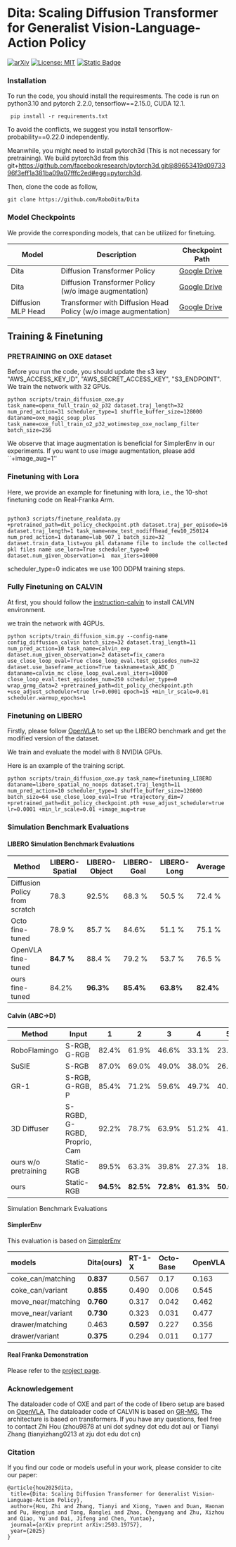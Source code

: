 # Dita: Scaling Diffusion Transformer for Generalist Vision-Language-Action Policy

[![arXiv](https://img.shields.io/badge/arXiv-2503.19757-df2a2a.svg)](http://arxiv.org/abs/2503.19757) 
[![License: MIT](https://img.shields.io/badge/License-MIT-yellow.svg)](https://opensource.org/licenses/MIT)
[![Static Badge](https://img.shields.io/badge/Project-Page-a)](https://RoboDita.github.io/)


### Installation

To run the code, you should install the requiresments. The code is run on python3.10 and pytorch 2.2.0, tensorflow==2.15.0, CUDA 12.1. 

```
 pip install -r requirements.txt
```

To avoid the conflicts, we suggest you install tensorflow-probability==0.22.0 independently.

Meanwhile, you might need to install pytorch3d (This is not necessary for pretraining). We build pytorch3d from this  git+https://github.com/facebookresearch/pytorch3d.git@89653419d0973396f3eff1a381ba09a07fffc2ed#egg=pytorch3d.

Then, clone the code as follow,

```
git clone https://github.com/RoboDita/Dita
```


### Model Checkpoints

We provide the corresponding models, that can be utilized for finetuing.



| Model        |Description                                                                                                 | Checkpoint Path                                |
| ------------ | ----------------------------------------------------------------------------------------------------------- | ---------------------------------------------- |
| Dita    |  Diffusion Transformer Policy | [Google Drive](https://drive.google.com/file/d/1jaaoT0QGX4xwdzvTr_ki8OJ9-XkNOvub/view?usp=sharing)      |
| Dita    |  Diffusion Transformer Policy (w/o image augmentation) | [Google Drive](https://drive.google.com/file/d/1qpyDYsMrUISve9koP-4_BCSEFgthn70P/view?usp=sharing)      |
| Diffusion MLP Head | Transformer with Diffusion Head Policy (w/o image augmentation)  | [Google Drive](https://drive.google.com/file/d/1vdWLre4v_MlNEEII6Z97VLGH-3yxmr1O/view?usp=sharing) |

## Training & Finetuning

### PRETRAINING on OXE dataset

Before you run the code, you should update the s3 key "AWS_ACCESS_KEY_ID", "AWS_SECRET_ACCESS_KEY", "S3_ENDPOINT". We train the network with 32 GPUs. 


```
python scripts/train_diffusion_oxe.py task_name=openx_full_train_o2_p32 dataset.traj_length=32 num_pred_action=31 scheduler_type=1 shuffle_buffer_size=128000 dataname=oxe_magic_soup_plus task_name=oxe_full_train_o2_p32_wotimestep_oxe_noclamp_filter batch_size=256 
```

We observe that image augmentation is beneficial for SimplerEnv in our experiments. If you want to use image augmentation, please add ``+image_aug=1''

### Finetuning with Lora

Here, we provide an example for finetuning with lora, i.e., the 10-shot finetuning code on Real-Franka Arm.

```

python3 scripts/finetune_realdata.py +pretrained_path=dit_policy_checkpoint.pth dataset.traj_per_episode=16 dataset.traj_length=1 task_name=new_test_nodiffhead_few10_250124 num_pred_action=1 dataname=lab_907_1 batch_size=32 dataset.train_data_list=you pkl dataname file to include the collected pkl files name use_lora=True scheduler_type=0 dataset.num_given_observation=1  max_iters=10000
```

scheduler_type=0 indicates we use 100 DDPM training steps.

### Fully Finetuning on CALVIN

At first, you should follow the [instruction-calvin](https://github.com/mees/calvin) to install CALVIN environment.

we train the network with 4GPUs.

```
python scripts/train_diffusion_sim.py --config-name config_diffusion_calvin batch_size=32 dataset.traj_length=11 num_pred_action=10 task_name=calvin_exp dataset.num_given_observation=2 dataset=fix_camera use_close_loop_eval=True close_loop_eval.test_episodes_num=32 dataset.use_baseframe_action=True taskname=task_ABC_D dataname=calvin_mc close_loop_eval.eval_iters=10000 close_loop_eval.test_episodes_num=250 scheduler_type=0 wrap_grmg_data=2 +pretrained_path=dit_policy_checkpoint.pth +use_adjust_scheduler=true lr=0.0001 epoch=15 +min_lr_scale=0.01 scheduler.warmup_epochs=1
```

### Finetuning on LIBERO

Firstly, please follow [OpenVLA](https://github.com/openvla/openvla?tab=readme-ov-file#libero-simulation-benchmark-evaluations) to set up the LIBERO benchmark and get the modified version of the dataset. 

We train and evaluate the model with 8 NVIDIA GPUs. 

Here is an example of the training script.

```
python scripts/train_diffusion_oxe.py task_name=finetuning_LIBERO dataname=libero_spatial_no_noops dataset.traj_length=11 num_pred_action=10 scheduler_type=1 shuffle_buffer_size=128000 batch_size=64 use_close_loop_eval=True +trajectory_dim=7 +pretrained_path=dit_policy_checkpoint.pth +use_adjust_scheduler=true lr=0.0001 +min_lr_scale=0.01 +image_aug=true 
```



### Simulation Benchmark Evaluations

#### LIBERO Simulation Benchmark Evaluations

| Method | LIBERO-Spatial | LIBERO-Object | LIBERO-Goal | LIBERO-Long | Average |
|--------|----------------|---------------|-------------|-------------|---------|
| Diffusion Policy from scratch | 78.3 | 92.5% | 68.3 % | 50.5 % | 72.4 % |
| Octo fine-tuned | 78.9 % | 85.7 % | 84.6% | 51.1 % | 75.1 % |
| OpenVLA fine-tuned| **84.7 %** | 88.4 % | 79.2 % | 53.7 % | 76.5 % |
| ours fine-tuned| 84.2% | **96.3%** | **85.4%** | **63.8%** | **82.4%**


#### Calvin (ABC->D)

| Method | Input | 1 | 2 | 3 | 4 | 5| Avg.Len.
|--------|----------------|----------------|----------------|----------------|---------------|-------------|-------------|
| RoboFlamingo      | S-RGB, G-RGB              | 82.4% | 61.9% | 46.6%   | 33.1%   | 23.5%   | 2.47  |
| SuSIE             | S-RGB                     | 87.0% | 69.0% | 49.0%   | 38.0%   | 26.0%   | 2.69  |
| GR-1              | S-RGB, G-RGB, P          | 85.4% | 71.2% | 59.6%   | 49.7%   | 40.1%   | 3.06  |
| 3D Diffuser       | S-RGBD, G-RGBD, Proprio, Cam | 92.2% | 78.7% | 63.9%   | 51.2%   | 41.2%   | 3.27  |
| ours w/o pretraining | Static-RGB | 89.5% | 63.3%  |39.8%  |27.3%  |18.5%  | 2.38
| ours | Static-RGB | **94.5%** | **82.5%**|  **72.8%**|  **61.3%**|  **50.0%**|  **3.61**| 


Simulation Benchmark Evaluations

#### SimplerEnv

This evaluation is based on [SimplerEnv](https://github.com/simpler-env/SimplerEnv)


| models                                             | Dita(ours)                 | RT-1-X |  Octo-Base | OpenVLA |
|:---------------------------------------------------|:---------------------|:-------|:-------|:----------|
| coke_can/matching                             | **0.837**   | 0.567  |  0.17      | 0.163   |
| coke_can/variant                               | **0.855**   | 0.490   |  0.006     | 0.545   |
| move_near/matching                                 | **0.760**  | 0.317  | 0.042     | 0.462   |
| move_near/variant                                  | **0.730**   | 0.323  | 0.031     |  0.477   |
| drawer/matching                               | 0.463   | **0.597**  | 0.227     |  0.356   |
| drawer/variant                                | **0.375**   | 0.294  | 0.011     | 0.177   |



#### Real Franka Demonstration

Please refer to the [project page](https://RoboDita.github.io/).

### Acknowledgement

The dataloader code of OXE and part of the code of libero setup are based on [OpenVLA](https://github.com/openvla/openvla), The dataloader code of CALVIN is based on [GR-MG](https://github.com/bytedance/GR-MG), The architecture is based on transformers. If you have any questions, feel free to contact Zhi Hou (zhou9878 at uni dot sydney dot edu dot au) or Tianyi Zhang (tianyizhang0213 at zju dot edu dot cn)



### Citation

If you find our code or models useful in your work, please consider to cite our paper:

```
@article{hou2025dita,
 title={Dita: Scaling Diffusion Transformer for Generalist Vision-Language-Action Policy},
 author={Hou, Zhi and Zhang, Tianyi and Xiong, Yuwen and Duan, Haonan and Pu, Hengjun and Tong, Ronglei and Zhao, Chengyang and Zhu, Xizhou and Qiao, Yu and Dai, Jifeng and Chen, Yuntao},
 journal={arXiv preprint arXiv:2503.19757},
 year={2025}
}

```

